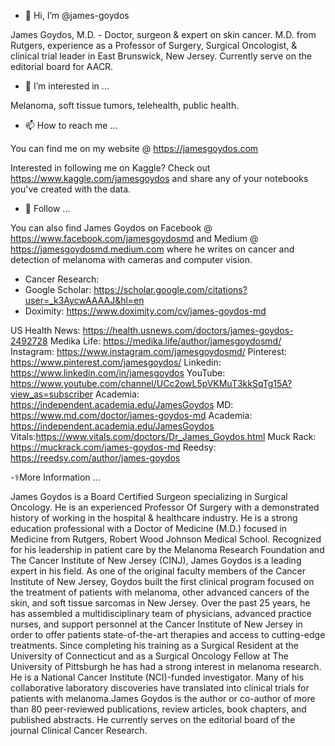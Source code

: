 - 👋 Hi, I’m @james-goydos

James Goydos, M.D. - Doctor, surgeon & expert on skin cancer. M.D. from Rutgers, experience as a Professor of Surgery, Surgical Oncologist, & clinical trial leader in East Brunswick, New Jersey. Currently serve on the editorial board for AACR.


- 👀 I’m interested in ...

Melanoma, soft tissue tumors, telehealth, public health.


- 📫 How to reach me ...

You can find me on my website @ https://jamesgoydos.com

Interested in following me on Kaggle? Check out https://www.kaggle.com/jamesgoydos and share any of your notebooks you've created with the data. 

- 🔗 Follow ...

You can also find James Goydos on Facebook @ https://www.facebook.com/jamesgoydosmd and Medium @ https://jamesgoydosmd.medium.com where he writes on cancer and detection of melanoma with cameras and computer vision. 

- Cancer Research: 
- Google Scholar: https://scholar.google.com/citations?user=_k3AycwAAAAJ&hl=en
- Doximity: https://www.doximity.com/cv/james-goydos-md 

US Health News: https://health.usnews.com/doctors/james-goydos-2492728 
Medika Life: https://medika.life/author/jamesgoydosmd/ 
Instagram: https://www.instagram.com/jamesgoydosmd/ 
Pinterest: https://www.pinterest.com/jamesgoydos/
Linkedin: https://www.linkedin.com/in/jamesgoydos 
YouTube: https://www.youtube.com/channel/UCc2owL5pVKMuT3kkSqTg15A?view_as=subscriber
Academia: https://independent.academia.edu/JamesGoydos
MD: https://www.md.com/doctor/james-goydos-md
Academia: https://independent.academia.edu/JamesGoydos 
Vitals:https://www.vitals.com/doctors/Dr_James_Goydos.html
Muck Rack: https://muckrack.com/james-goydos-md
Reedsy: https://reedsy.com/author/james-goydos

-⚕️More Information ...

James Goydos is a Board Certified Surgeon specializing in Surgical Oncology. He is an experienced Professor Of Surgery with a demonstrated history of working in the hospital & healthcare industry. He is a strong education professional with a Doctor of Medicine (M.D.) focused in Medicine from Rutgers, Robert Wood Johnson Medical School. Recognized for his leadership in patient care by the Melanoma Research Foundation and The Cancer Institute of New Jersey (CINJ), James Goydos is a leading expert in his field. As one of the original faculty members of the Cancer Institute of New Jersey, Goydos built the first clinical program focused on the treatment of patients with melanoma, other advanced cancers of the skin, and soft tissue sarcomas in New Jersey. Over the past 25 years, he has assembled a multidisciplinary team of physicians, advanced practice nurses, and support personnel at the Cancer Institute of New Jersey in order to offer patients state-of-the-art therapies and access to cutting-edge treatments. Since completing his training as a Surgical Resident at the University of Connecticut and as a Surgical Oncology Fellow at The University of Pittsburgh he has had a strong interest in melanoma research. He is a National Cancer Institute (NCI)-funded investigator. Many of his collaborative laboratory discoveries have translated into clinical trials for patients with melanoma.James Goydos is the author or co-author of more than 80 peer-reviewed publications, review articles, book chapters, and published abstracts. He currently serves on the editorial board of the journal Clinical Cancer Research.


